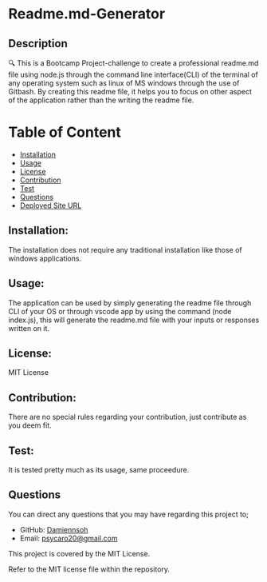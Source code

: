 

# Readme.md-Generator

## Description
🔍 This is a Bootcamp Project-challenge to create a professional readme.md file using node.js through the command line interface(CLI) of the terminal of any operating system such as linux of MS windows through the use of Gitbash. By creating this readme file, it helps you to focus on other aspect of the application rather than the writing the readme file.

# Table of Content
* [Installation](#installation)
* [Usage](#usage)
* [License](#license)
* [Contribution](#contribution)
* [Test](#test)
* [Questions](#questions) 
* [Deployed Site URL](#deployed-site-url) 

## Installation:   
  The installation does not require any traditional installation like those of windows applications.

## Usage:
  The application can be used by simply generating the readme file through CLI of your OS or through vscode app by using the command (node index.js), this will generate the readme.md file with your inputs or responses written on it.
    
## License:
  MIT License

## Contribution:
  There are no special rules regarding your contribution, just contribute as you deem fit.
   
## Test:
  It is tested pretty much as its usage, same proceedure.

## Questions
  You can direct any questions that you may have regarding this project to; 

  - GitHub: [Damiennsoh](https://github.com/Damiennsoh)
  - Email: psycaro20@gmail.com

This project is covered by the MIT License. 

  Refer to the MIT license file within the repository.

